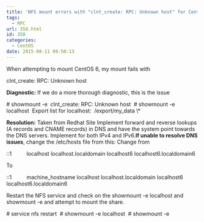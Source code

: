 ```yaml
---
title: 'NFS mount errors with "clnt_create: RPC: Unknown host" for CentOS 6'
tags:
  - RPC
url: 358.html
id: 358
categories:
  - CentOS
date: 2015-08-11 09:50:13
---
```


When attempting to mount CentOS 6, my mount fails with

clnt_create: RPC: Unknown host

**Diagnostic:** If we do a more thorough diagnostic, this is the issue

\# showmount -e  
clnt_create: RPC: Unknown host  
\# showmount -e localhost  
Export list for localhost:  
/export/my_data \\*

**Resolution:** Taken from Redhat Site Implement forward and reverse lookups (A records and CNAME records) in DNS and have the system point towards the DNS servers. Implement for both IPv4 and IPv6.**If unable to resolve DNS issues**, change the /etc/hosts file from this: Change from

::1          localhost localhost.localdomain localhost6 localhost6.localdomain6

To

::1          machine_hostname localhost localhost.localdomain localhost6 localhost6.localdomain6

Restart the NFS service and check on the showmount -e localhost and showmount -e and attempt to mount the share.

\# service nfs restart  
\# showmount -e localhost  
\# showmount -e